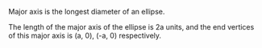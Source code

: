 Major axis is the longest diameter of an ellipse. 

The length of the major axis of the ellipse is 2a units, and the end vertices of this major axis is (a, 0), (-a, 0) respectively.
